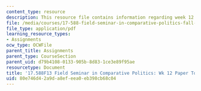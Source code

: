 ```yaml
---
content_type: resource
description: This resource file contains information regarding week 12 paper topics.
file: /media/courses/17-588-field-seminar-in-comparative-politics-fall-2013/80e746d42a9da8efeea0eb398cb68c04_MIT17_588F13_Week12Paper.pdf
file_type: application/pdf
learning_resource_types:
- Assignments
ocw_type: OCWFile
parent_title: Assignments
parent_type: CourseSection
parent_uid: d79b4108-0133-905b-8d83-1ce3e89f95ae
resourcetype: Document
title: '17.588F13 Field Seminar in Comparative Politics: Wk 12 Paper Topics'
uid: 80e746d4-2a9d-a8ef-eea0-eb398cb68c04
---
```

